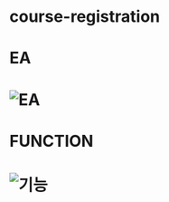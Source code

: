 # course-registration
# EA
# ![EA](https://user-images.githubusercontent.com/90022940/175594537-c94de122-20dc-4061-a8da-834e17debe7d.png)
# FUNCTION
# ![기능](https://user-images.githubusercontent.com/90022940/175595167-5ea4408b-2df5-445a-9545-419c416f3c63.png)
